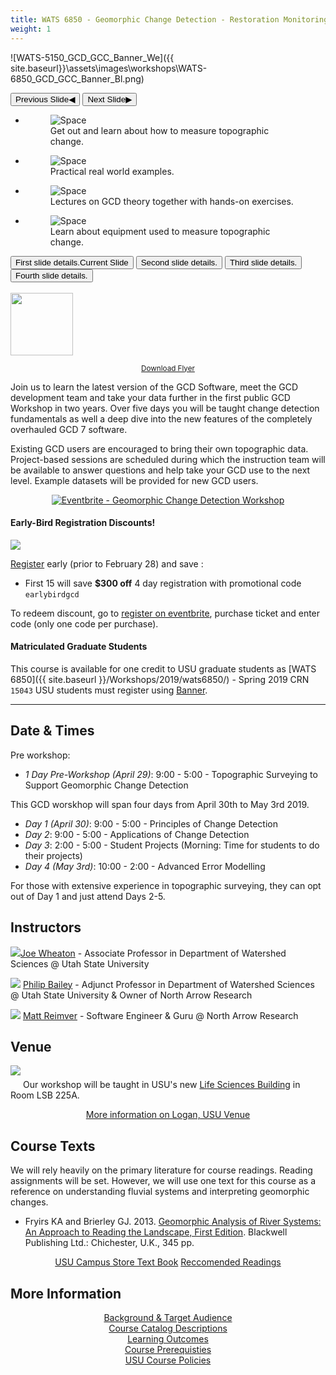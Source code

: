 ```yaml
---
title: WATS 6850 - Geomorphic Change Detection - Restoration Monitoring
weight: 1
---
```


![WATS-5150_GCD_GCC_Banner_We]({{ site.baseurl}}\assets\images\workshops\WATS-6850_GCD_GCC_Banner_Bl.png)

<div class="orbit" role="region" aria-label="GCD Workshop" data-orbit>
  <div class="orbit-wrapper">
    <div class="orbit-controls">
      <button class="orbit-previous"><span class="show-for-sr">Previous Slide</span>&#9664;&#xFE0E;</button>
      <button class="orbit-next"><span class="show-for-sr">Next Slide</span>&#9654;&#xFE0E;</button>
    </div>
    <ul class="orbit-container">
      <li class="is-active orbit-slide">
        <figure class="orbit-figure">
          <img class="orbit-image" src="{{ site.baseurl}}\assets\images\workshops\carousel\01_river.png" alt="Space">
          <figcaption class="orbit-caption">Get out and learn about how to measure topographic change.</figcaption>
        </figure>
      </li>
      <li class="orbit-slide">
        <figure class="orbit-figure">
          <img class="orbit-image" src="{{ site.baseurl}}\assets\images\workshops\carousel\02_teaching.png" alt="Space">
          <figcaption class="orbit-caption">Practical real world examples.</figcaption>
        </figure>
      </li>
      <li class="orbit-slide">
        <figure class="orbit-figure">
          <img class="orbit-image" src="{{ site.baseurl}}\assets\images\workshops\carousel\03_classroom.png" alt="Space">
          <figcaption class="orbit-caption">Lectures on GCD theory together with hands-on exercises.</figcaption>
        </figure>
      </li>
      <li class="orbit-slide">
        <figure class="orbit-figure">
          <img class="orbit-image" src="{{ site.baseurl}}\assets\images\workshops\carousel\04_totalstation.png" alt="Space">
          <figcaption class="orbit-caption">Learn about equipment used to measure topographic change.</figcaption>
        </figure>
      </li>
    </ul>
  </div>
  <nav class="orbit-bullets">
    <button class="is-active" data-slide="0"><span class="show-for-sr">First slide details.</span><span class="show-for-sr">Current Slide</span></button>
    <button data-slide="1"><span class="show-for-sr">Second slide details.</span></button>
    <button data-slide="2"><span class="show-for-sr">Third slide details.</span></button>
    <button data-slide="3"><span class="show-for-sr">Fourth slide details.</span></button>
  </nav>
</div>
<br>
<div class="float-right">
<a href="{{ site.baseurl }}/assets/images/gcd_workshop_flyer_thumb.png"><img width="100px" src="{{ site.baseurl }}/assets/images/gcd_workshop_flyer_thumb.png"></a>
<p style="text-align:center"><small>
<a href="{{ site.baseurl }}/assets/images/gcd_workshop_flyer_thumb.png">Download Flyer</a></small></p>
</div>
Join us to learn the latest version of the GCD Software, meet the GCD development team and take your data further in the first public GCD Workshop in two years.
Over five days you will be taught change detection fundamentals as well a deep dive into the new features of the completely overhauled GCD 7 software. 

Existing GCD users are encouraged to bring their own topographic data. Project-based sessions are scheduled during which the instruction team will be available to answer questions
and help take your GCD use to the next level. Example datasets will be provided for new GCD users.

<div align="center">
  <a href="https://www.eventbrite.com/e/geomorphic-change-detection-workshop-tickets-55409760084?ref=ebtn" target="_blank"><img src="https://www.eventbrite.com/custombutton?eid=55409760084" alt="Eventbrite - Geomorphic Change Detection Workshop" /></a>
</div>

#### Early-Bird Registration Discounts!
<img class="float-right" src="{{ site.baseurl}}\assets\images\workshops\early-bird-discount-100.png" pad="5px">

[Register](https://www.eventbrite.com/e/geomorphic-change-detection-workshop-tickets-55409760084?aff=gcdwebsite) early (prior to February 28) and save <i class="fa fa-usd" aria-hidden="true"></i>:
- First 15 will save **$300 off** 4 day registration with promotional code `earlybirdgcd`

To redeem discount, go to [register on eventbrite](https://www.eventbrite.com/e/geomorphic-change-detection-workshop-tickets-55409760084?aff=gcdwebsite), purchase ticket and enter code (only one code per purchase).


#### Matriculated Graduate Students
This course is available for one credit to USU graduate students as [WATS 6850]({{ site.baseurl }}/Workshops/2019/wats6850/) - Spring 2019 CRN `15043` USU students must register using [Banner](http://ssb.banner.usu.edu/).

-----
## Date & Times 

Pre workshop:
- *1 Day Pre-Workshop (April 29)*: 9:00 - 5:00 - Topographic Surveying to Support Geomorphic Change Detection

This GCD worskhop will span four days from April 30th to May 3rd 2019.
- *Day 1 (April 30)*: 9:00 - 5:00 - Principles of Change Detection
- *Day 2*: 9:00 - 5:00 - Applications of Change Detection
- *Day 3*: 2:00 - 5:00 - Student Projects (Morning: Time for students to do their projects)
- *Day 4 (May 3rd)*: 10:00 - 2:00 - Advanced Error Modelling 

For those with extensive experience in topographic surveying, they can opt out of Day 1 and just attend Days 2-5. 

## Instructors

<a href="http://www.joewheaton.org"><img class="float-left" src="{{ site.baseurl }}/assets/images/people/Wheaton_round.png"></a>[Joe Wheaton](http://joewheaton.org) - Associate Professor in Department of Watershed Sciences @ Utah State University

<a href="http://northarrowresearch.com/#people"><img class="float-left" src="{{ site.baseurl }}/assets/images/people/Phlip_round.png"></a> [Philip Bailey](http://northarrowresearch.com/#people) - Adjunct Professor in Department of Watershed Sciences @ Utah State University & Owner of North Arrow Research

<a href="http://northarrowresearch.com/#people"><img class="float-left" src="{{ site.baseurl }}/assets/images/people/Matt_round.png"></a> [Matt Reimver](http://northarrowresearch.com/#people) - Software Engineer & Guru @ North Arrow Research

## Venue

<a href="https://www.usu.edu/map/index.cfm?id=695"><img class="float-left" style="padding-bottom:20px" src="https://bloximages.chicago2.vip.townnews.com/hjnews.com/content/tncms/assets/v3/editorial/f/c4/fc40f21f-05be-5b91-9763-6d5e3bd4fa26/58e2e2110efe8.image.jpg?resize=400%2C253"></a> Our workshop will be taught in USU's new [Life Sciences Building](https://www.usu.edu/map/index.cfm?id=695) in Room LSB 225A. 

<div align="center">
	<a class="hollow button" href="{{ site.baseurl }}/Workshops/About/logan-venue"><i class="fa fa-map" aria-hidden="true"></i> More information on Logan, USU Venue</a>
</div>

## Course Texts

We will rely heavily on the primary literature for course readings. Reading assignments will be set. However, we will use one  text for this course as a reference on understanding fluvial systems and interpreting geomorphic changes.  

- Fryirs KA and Brierley GJ. 2013. [Geomorphic Analysis of River Systems: An Approach to Reading the Landscape, First Edition](https://www.amazon.com/Geomorphic-Analysis-River-Systems-Landscape/dp/1405192747/ref=sr_1_fkmr0_1?s=books&ie=UTF8&qid=1480609837&sr=1-1-fkmr0&keywords=The+Beaver+Geomorphic+Analysis+of+River+Systems%3A+An+Approach+to+Reading+the+Landscape). Blackwell Publishing Ltd.: Chichester, U.K., 345 pp. 

<div align="center">
	<a class="hollow button" href="https://usu.verbacompare.com/comparison?id=615110"><i class="fa fa-book" aria-hidden="true"></i> USU Campus Store Text Book</a>
	<a class="button" href="{{ site.baseurl }}/Workshops/About/text-readings"><i class="fa fa-book" aria-hidden="true"></i> Reccomended Readings</a>
</div>

## More Information

<div class="row small-up-2 medium-up-3 large-up-3" align="center">
  <div class="column column-block">
    <a class="hollow button" href="{{ site.baseurl }}/Workshops/About/background"><i class="fa fa-user-plus" aria-hidden="true"></i> Background & Target Audience </a>
  </div>
  <div class="column column-block">
   <a class="hollow button" href="{{ site.baseurl }}/Workshops/About/how-to-register"><i class="fa fa-list" aria-hidden="true"></i> Course Catalog Descriptions</a>
  </div>
  <div class="column column-block">
   <a class="hollow button" href="{{ site.baseurl }}/Workshops/About/primary-learning-outcomes.html"><i class="fa fa-lightbulb-o" aria-hidden="true"></i> Learning Outcomes </a>
  </div>
  <div class="column column-block">
    <a class="hollow button" href="{{ site.baseurl }}/Workshops/About/wsprerequisites"><i class="fa fa-puzzle-piece" aria-hidden="true"></i> Course Prerequisties</a>
  </div>
  <div class="column column-block">
    <a class="hollow button" href="{{ site.baseurl }}/Workshops/About/usucoursepolices"><i class="fa fa-university" aria-hidden="true"></i> USU Course Policies</a>
  </div>
</div>
